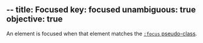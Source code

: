 --
title: Focused
key: focused
unambiguous: true
objective: true
--

An element is focused when that element matches the [`:focus` pseudo-class](https://drafts.csswg.org/selectors-4/#focus-pseudo).
